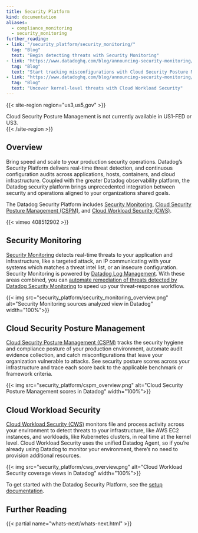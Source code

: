 ```yaml
---
title: Security Platform
kind: documentation
aliases:
  - compliance_monitoring
  - security_monitoring
further_reading:
- link: "/security_platform/security_monitoring/"
  tag: "Blog"
  text: "Begin detecting threats with Security Monitoring"
- link: "https://www.datadoghq.com/blog/announcing-security-monitoring/"
  tag: "Blog"
  text: "Start tracking misconfigurations with Cloud Security Posture Management"
- link: "https://www.datadoghq.com/blog/announcing-security-monitoring/"
  tag: "Blog"
  text: "Uncover kernel-level threats with Cloud Workload Security"
---
```


{{< site-region region="us3,us5,gov" >}}
<div class="alert alert-warning">
Cloud Security Posture Management is not currently available in US1-FED or US3.
</div>
{{< /site-region >}}

## Overview

Bring speed and scale to your production security operations. Datadog’s Security Platform delivers real-time threat detection, and continuous configuration audits across applications, hosts, containers, and cloud infrastructure. Coupled with the greater Datadog observability platform, the Datadog security platform brings unprecedented integration between security and operations aligned to your organizations shared goals.

The Datadog Security Platform includes [Security Monitoring](#security-monitoring), [Cloud Security Posture Management (CSPM)](#cloud-security-posture-management), and [Cloud Workload Security (CWS)](#cloud-workload-security).

{{< vimeo 408512902 >}}
</br>

## Security Monitoring

[Security Monitoring][1] detects real-time threats to your application and infrastructure, like a targeted attack, an IP communicating with your systems which matches a threat intel list, or an insecure configuration. Security Monitoring is powered by [Datadog Log Management][2]. With these areas combined, you can [automate remediation of threats detected by Datadog Security Monitoring][3] to speed up your threat-response workflow.

{{< img src="security_platform/security_monitoring_overview.png" alt="Security Monitoring sources analyzed view in Datadog" width="100%">}}

## Cloud Security Posture Management

[Cloud Security Posture Management (CSPM)][4] tracks the security hygiene and compliance posture of your production environment, automate audit evidence collection, and catch misconfigurations that leave your organization vulnerable to attacks. See security posture scores across your infrastructure and trace each score back to the applicable benchmark or framework criteria.

{{< img src="security_platform/cspm_overview.png" alt="Cloud Security Posture Management scores in Datadog" width="100%">}}

## Cloud Workload Security

[Cloud Workload Security (CWS)][5] monitors file and process activity across your environment to detect threats to your infrastructure, like AWS EC2 instances, and workloads, like Kubernetes clusters, in real time at the kernel level. Cloud Workload Security uses the unified Datadog Agent, so if you’re already using Datadog to monitor your environment, there’s no need to provision additional resources.

{{< img src="security_platform/cws_overview.png" alt="Cloud Workload Security coverage views in Datadog" width="100%">}}

To get started with the Datadog Security Platform, see the [setup documentation][6].

## Further Reading

{{< partial name="whats-next/whats-next.html" >}}

[1]: /security_platform/security_monitoring
[2]: /logs/
[3]: https://www.datadoghq.com/blog/automated-vulnerability-remediation-datadog/
[4]: /security_platform/cspm/
[5]: /security_platform/cloud_workload_security/
[6]: /security_platform/setup/
